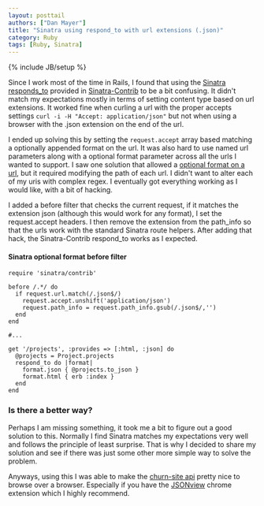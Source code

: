 ```yaml
---
layout: posttail
authors: ["Dan Mayer"]
title: "Sinatra using respond_to with url extensions (.json)"
category: Ruby
tags: [Ruby, Sinatra]
---
```

{% include JB/setup %}

Since I work most of the time in Rails, I found that using the [Sinatra responds_to](http://www.sinatrarb.com/contrib/respond_with.html) provided in [Sinatra-Contrib](http://www.sinatrarb.com/contrib/) to be a bit confusing. It didn't match my expectations mostly in terms of setting content type based on url extensions. It worked fine when curling a url with the proper accepts settings `curl -i -H "Accept: application/json"` but not when using a browser with the .json extension on the end of the url.

I ended up solving this by setting the `request.accept` array based matching a optionally appended format on the url. 
It was also hard to use named url parameters along with a optional format parameter across all the urls I wanted to support. I saw one solution that allowed a [optional format on a url](http://stackoverflow.com/questions/9775591/required-and-optional-parameters-for-sinatra-route), but it required modifying the path of each url. I didn't want to alter each of my uris with complex regex. I eventually got everything working as I would like, with a bit of hacking.

I added a before filter that checks the current request, if it matches the extension json (although this would work for any format), I set the request.accept headers. I then remove the extension from the path_info so that the urls work with the standard Sinatra route helpers. After adding that hack, the Sinatra-Contrib respond_to works as I expected.

#### Sinatra optional format before filter

    require 'sinatra/contrib'

    before /.*/ do
      if request.url.match(/.json$/)
        request.accept.unshift('application/json')
        request.path_info = request.path_info.gsub(/.json$/,'')
      end
    end

    #...

    get '/projects', :provides => [:html, :json] do
      @projects = Project.projects
      respond_to do |format|
        format.json { @projects.to_json }
        format.html { erb :index }
      end
    end

### Is there a better way?

Perhaps I am missing something, it took me a bit to figure out a good solution to this. Normally I find Sinatra matches my expectations very well and follows the principle of least surprise. That is why I decided to share my solution and see if there was just some other more simple way to solve the problem.

Anyways, using this I was able to make the [churn-site api](http://churn.picoappz.com/index.json) pretty nice to browse over a browser. Especially if you have the [JSONview](https://chrome.google.com/webstore/detail/jsonview/chklaanhfefbnpoihckbnefhakgolnmc) chrome extension which I highly recommend.